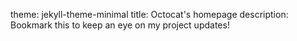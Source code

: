 theme: jekyll-theme-minimal
title: Octocat's homepage
description: Bookmark this to keep an eye on my project updates!
